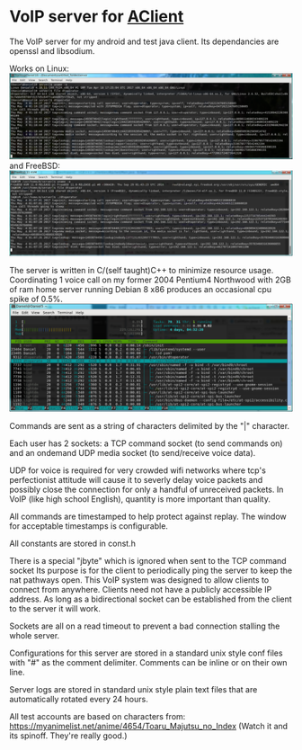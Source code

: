 # VoIP server for [AClient](https://github.com/AAccount/dt_call_aclient)

The VoIP server for my android and test java client. Its dependancies are openssl and libsodium.

Works on Linux:
![Linux Screenshot](https://github.com/AAccount/dt_call_server/blob/master/Screenshot%20Fedora24.png "Call server running on Fedora 24 x64")
and FreeBSD:
![FreeBSD Screenshot](https://github.com/AAccount/dt_call_server/blob/master/Screenshot%20FreeBSD11.png "Call server running on FreeBSD 11 amd64")

The server is written in C/(self taught)C++ to minimize resource usage. Coordinating 1 voice call on my former 2004 Pentium4 Northwood with 2GB of ram home server running Debian 8 x86 produces an occasional cpu spike of 0.5%.
![CPU Usage 2004era P4](https://github.com/AAccount/dt_call_server/blob/master/Screenshot%20Live%20Call%20CPU.png)

Commands are sent as a string of characters delimited by the "|" character.

Each user has 2 sockets: a TCP command socket (to send commands on) and an ondemand UDP media socket (to send/receive voice data). 

UDP for voice is required for very crowded wifi networks where tcp's perfectionist attitude will cause it to severly delay voice packets and possibly close the connection for only a handful of unreceived packets. In VoIP (like high school English), quantity is more important than quality.

All commands are timestamped to help protect against replay. The window for acceptable timestamps is configurable.

All constants are stored in const.h

There is a special "jbyte" which is ignored when sent to the TCP command socket 
Its purpose is for the client to periodically ping the server to keep the nat pathways open. 
This VoIP system was designed to allow clients to connect from anywhere. 
Clients need not have a publicly accessible IP address.
As long as a bidirectional socket can be established from the client to the server it will work.

Sockets are all on a read timeout to prevent a bad connection stalling the whole server.

Configurations for this server are stored in a standard unix style conf files with "#" as the comment delimiter.
Comments can be inline or on their own line.

Server logs are stored in standard unix style plain text files that are automatically rotated every 24 hours.

All test accounts are based on characters from: https://myanimelist.net/anime/4654/Toaru_Majutsu_no_Index
(Watch it and its spinoff. They're really good.)
